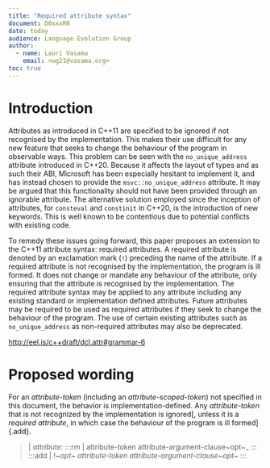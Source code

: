 ```yaml
---
title: "Required attribute syntax"
document: D0xxxR0
date: today
audience: Language Evolution Group
author:
  - name: Lauri Vasama
    email: <wg21@vasama.org>
toc: true
---
```


# Introduction

Attributes as introduced in C++11 are specified to be ignored if not recognised by the implementation. This makes their use difficult for any new feature that seeks to change the behaviour of the program in observable ways. This problem can be seen with the `no_unique_address` attribute introduced in C++20. Because it affects the layout of types and as such their ABI, Microsoft has been especially hesitant to implement it, and has instead chosen to provide the `msvc::no_unique_address` attribute. It may be argued that this functionality should not have been provided through an ignorable attribute. The alternative solution employed since the inception of attributes, for `consteval` and `constinit` in C++20, is the introduction of new keywords. This is well known to be contentious due to potential conflicts with existing code.

To remedy these issues going forward, this paper proposes an extension to the C++11 attribute syntax: required attributes. A required attribute is denoted by an exclamation mark (`!`) preceding the name of the attribute. If a required attribute is not recognised by the implementation, the program is ill formed. It does not change or mandate any behaviour of the attribute, only ensuring that the attribute is recognised by the implementation. The required attribute syntax may be applied to any attribute including any existing standard or implementation defined attributes. Future attributes may be required to be used as required attributes if they seek to change the behaviour of the program. The use of certain existing attributes such as `no_unique_address` as non-required attributes may also be deprecated.

http://eel.is/c++draft/dcl.attr#grammar-6

# Proposed wording

For an _attribute-token_ (including an _attribute-scoped-token_) not specified in this document, the behavior is implementation-defined. Any _attribute-token_ that is not recognized by the implementation is ignored[, unless it is a _required attribute_, in which case the behaviour of the program is ill formed]{.add}.

> | _attribute:_
:::rm
> |     attribute-token attribute-argument-clause~opt~_
:::
:::add
> |     !_~opt~ attribute-token attribute-argument-clause~opt~_
:::
